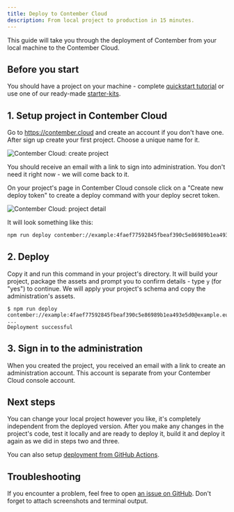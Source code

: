 ```yaml
---
title: Deploy to Contember Cloud
description: From local project to production in 15 minutes.
---
```


This guide will take you through the deployment of Contember from your local machine to the Contember Cloud.

## Before you start

You should have a project on your machine - complete [quickstart tutorial](/intro/quickstart.mdx) or use one of our ready-made [starter-kits](https://github.com/contember/starter-kits).

## 1. Setup project in Contember Cloud

Go to https://contember.cloud and create an account if you don't have one. After sign up create your first project. Choose a unique name for it.

![Contember Cloud: create project](/assets/cloud-create-project-v2.png)

You should receive an email with a link to sign into administration. You don't need it right now - we will come back to it.


On your project's page in Contember Cloud console click on a "Create new deploy token" to create a deploy command with your deploy secret token.

![Contember Cloud: project detail](/assets/cloud-project-detail-v2.png)

It will look something like this:

```bash
npm run deploy contember://example:4faef77592845fbeaf390c5e86989b1ea493e5d0@example.eu.contember.cloud
```

## 2. Deploy

Copy it and run this command in your project's directory. It will build your project, package the assets and prompt you to confirm details - type `y` (for "yes") to continue. We will apply your project's schema and copy the administration's assets.

```
$ npm run deploy contember://example:4faef77592845fbeaf390c5e86989b1ea493e5d0@example.eu.contember.cloud
...
Deployment successful
```

## 3. Sign in to the administration

When you created the project, you received an email with a link to create an administration account. This account is separate from your Contember Cloud console account.

## Next steps

You can change your local project however you like, it's completely independent from the deployed version. After you make any changes in the project's code, test it locally and are ready to deploy it, build it and deploy it again as we did in steps two and three.

You can also setup [deployment from GitHub Actions](./deploy-github-actions).

## Troubleshooting

If you encounter a problem, feel free to open [an issue on GitHub](https://github.com/contember/admin/issues/new). Don't forget to attach screenshots and terminal output.
